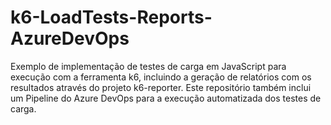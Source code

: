 # k6-LoadTests-Reports-AzureDevOps
Exemplo de implementação de testes de carga em JavaScript para execução com a ferramenta k6, incluindo a geração de relatórios com os resultados através do projeto k6-reporter. Este repositório também inclui um Pipeline do Azure DevOps para a execução automatizada dos testes de carga.
